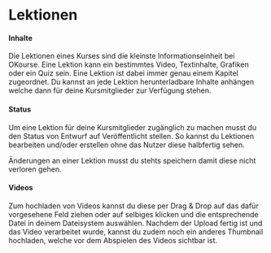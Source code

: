 # Lektionen

#### Inhalte

Die Lektionen eines Kurses sind die kleinste Informationseinheit bei OKourse. Eine Lektion kann ein bestimmtes Video, Textinhalte, Grafiken oder ein Quiz sein. Eine Lektion ist dabei immer genau einem Kapitel zugeordnet. Du kannst an jede Lektion herunterladbare Inhalte anhängen welche dann für deine Kursmitglieder zur Verfügung stehen.

#### Status

Um eine Lektion für deine Kursmitglieder zugänglich zu machen musst du den Status von Entwurf auf Veröffentlicht stellen. So kannst du Lektionen bearbeiten und/oder erstellen ohne das Nutzer diese halbfertig sehen.

Änderungen an einer Lektion musst du stehts speichern damit diese nicht verloren gehen.

#### Videos

Zum hochladen von Videos kannst du diese per Drag & Drop auf das dafür vorgesehene Feld ziehen oder auf selbiges klicken und die entsprechende Datei in deinem Dateisystem auswählen. Nachdem der Upload fertig ist und das Video verarbeitet wurde, kannst du zudem noch ein anderes Thumbnail hochladen, welche vor dem Abspielen des Videos sichtbar ist.
